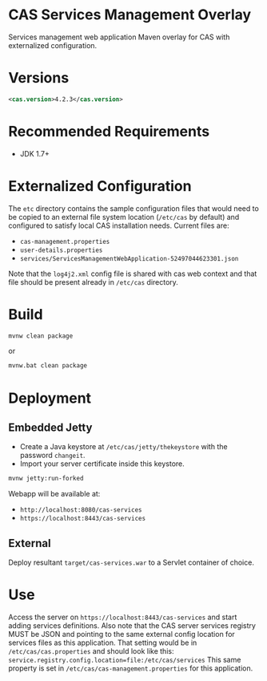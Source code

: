 CAS Services Management Overlay
============================

Services management web application Maven overlay for CAS with externalized configuration.


# Versions
```xml
<cas.version>4.2.3</cas.version>
```

# Recommended Requirements
* JDK 1.7+

# Externalized Configuration
The `etc` directory contains the sample configuration files that would need to
be copied to an external file system location (`/etc/cas` by default)
and configured to satisfy local CAS installation needs. Current files are:

* `cas-management.properties`
* `user-details.properties`
* `services/ServicesManagementWebApplication-52497044623301.json`

Note that the `log4j2.xml` config file is shared with cas web context and that
file should be present already in `/etc/cas` directory.

# Build

```bash
mvnw clean package
```

or

```bash
mvnw.bat clean package
```

# Deployment

## Embedded Jetty

* Create a Java keystore at `/etc/cas/jetty/thekeystore` with the password `changeit`.
* Import your server certificate inside this keystore.

```bash
mvnw jetty:run-forked
```

Webapp will be available at:

* `http://localhost:8080/cas-services`
* `https://localhost:8443/cas-services`

## External
Deploy resultant `target/cas-services.war` to a Servlet container of choice.

# Use
Access the server on `https://localhost:8443/cas-services`
and start adding services definitions. Also note that the CAS server services
registry MUST be JSON and pointing to the same external config
location for services files as this application.
That setting would be in `/etc/cas/cas.properties` and
should look like this: `service.registry.config.location=file:/etc/cas/services`
This same property is set in `/etc/cas/cas-management.properties`
for this application.
